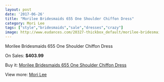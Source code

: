```yaml
---
layout: post
date: '2017-06-26'
title: "Morilee Bridesmaids 655 One Shoulder Chiffon Dress"
category: Mori Lee
tags: ["style","bridesmaids","sale","dresses","crazy"]
image: http://www.eudances.com/20327-thickbox_default/morilee-bridesmaids-655-one-shoulder-chiffon-dress.jpg
---
```

Morilee Bridesmaids 655 One Shoulder Chiffon Dress

On Sales: **$403.99**
<a href="https://www.eudances.com/en/mori-lee/6096-morilee-bridesmaids-655-one-shoulder-chiffon-dress.html"><amp-img layout="responsive" width="600" height="600" src="//www.eudances.com/20327-thickbox_default/morilee-bridesmaids-655-one-shoulder-chiffon-dress.jpg" alt="Morilee Bridesmaids 655 One Shoulder Chiffon Dress 0" /></a>
<a href="https://www.eudances.com/en/mori-lee/6096-morilee-bridesmaids-655-one-shoulder-chiffon-dress.html"><amp-img layout="responsive" width="600" height="600" src="//www.eudances.com/20328-thickbox_default/morilee-bridesmaids-655-one-shoulder-chiffon-dress.jpg" alt="Morilee Bridesmaids 655 One Shoulder Chiffon Dress 1" /></a>

Buy it: [Morilee Bridesmaids 655 One Shoulder Chiffon Dress](https://www.eudances.com/en/mori-lee/6096-morilee-bridesmaids-655-one-shoulder-chiffon-dress.html "Morilee Bridesmaids 655 One Shoulder Chiffon Dress")

View more: [Mori Lee](https://www.eudances.com/en/65-mori-lee "Mori Lee")